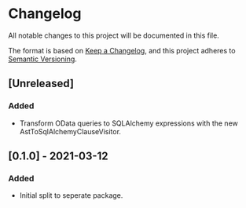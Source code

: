 # Changelog
All notable changes to this project will be documented in this file.

The format is based on [Keep a Changelog](https://keepachangelog.com/en/1.0.0/),
and this project adheres to [Semantic Versioning](https://semver.org/spec/v2.0.0.html).

## [Unreleased]

### Added
- Transform OData queries to SQLAlchemy expressions with the new
  AstToSqlAlchemyClauseVisitor.

## [0.1.0] - 2021-03-12

### Added
- Initial split to seperate package.
